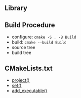 ## Library

## Build Procedure
- configure: `cmake -S . -B Build`
- build: `cmake --build Build`
- source tree
- build tree

## CMakeLists.txt
- [project()](https://cmake.org/cmake/help/latest/command/project.html)
- [set()](https://cmake.org/cmake/help/latest/command/set.html)
- [add_executable()](https://cmake.org/cmake/help/latest/command/add_executable.html)


